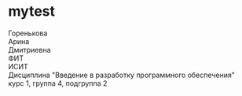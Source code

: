 # mytest
Горенькова  
Арина  
Дмитриевна  
ФИТ  
ИСИТ  
Дисциплина "Введение в разработку программного обеспечения"  
курс 1, группа 4, подгруппа 2
